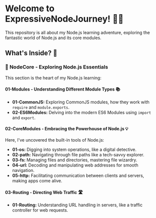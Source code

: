 
# Welcome to ExpressiveNodeJourney! 🚀🌟

This repository is all about my Node.js learning adventure, exploring the fantastic world of Node.js and its core modules.

## What's Inside? 📂

### 📁 **NodeCore** - Exploring Node.js Essentials

This section is the heart of my Node.js learning:

#### 01-Modules - Understanding Different Module Types 📚

- **01-CommonJS:** Exploring CommonJS modules, how they work with `require` and `module.exports`.
- **02-ES6Modules:** Delving into the modern ES6 Modules using `import` and `export`.

#### 02-CoreModules - Embracing the Powerhouse of Node.js 💡

Here, I've uncovered the built-in tools of Node.js:

- **01-os:** Digging into system operations, like a digital detective.
- **02-path:** Navigating through file paths like a tech-savvy explorer.
- **03-fs:** Managing files and directories, mastering file wizardry.
- **04-url:** Decoding and manipulating web addresses for smooth navigation.
- **05-http:** Facilitating communication between clients and servers, making apps come alive.

#### 03-Routing - Directing Web Traffic 🛣️
- **01-Routing:** Understanding URL handling in servers, like a traffic controller for web requests.

